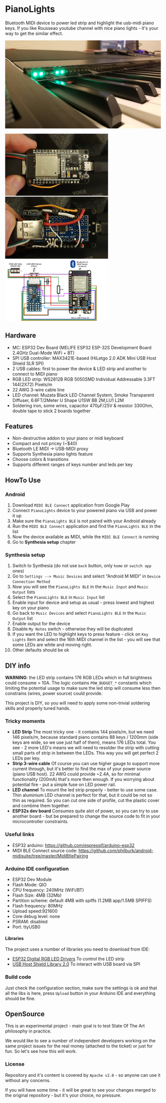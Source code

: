 # PianoLights

Bluetooth MIDI device to power led strip and highlight the usb-midi piano keys. If you like Rousseao
youtube channel with nice piano lights - it's your way to get the similar effect.

![img](doc/img01.jpg)

<img src="doc/img02.jpg" height="200"/><img src="doc/img03.jpg" height="200"/><img src="doc/schema.png" height="200"/>

## Hardware

* MC: ESP32 Dev Board (MELIFE ESP32 ESP-32S Development Board 2.4GHz Dual-Mode WiFi + BT)
* SPI USB controller: MAX3421E-based (HiLetgo 2.0 ADK Mini USB Host Shield SLR SPI)
* 2 USB cables: first to power the device & LED strip and another to connect to MIDI piano
* RGB LED strip: WS2812B RGB 5050SMD Individual Addressable 3.3FT 144(2X72) Pixels/m
* 22 AWG 3-wire cable line
* LED channel: Muzata Black LED Channel System, Smoke Transparent Diffuser, 6.6FT/2Meter U Shape U1SW BB 2M,LU1 L2M
* Soldering iron, some wires, capacitor 470μF/25V & resistor 330Ohm, double tape to stick 2 boards together

## Features

* Non-destructive addon to your piano or midi keyboard
* Compact and not pricey (~$40)
* Bluetooth LE MIDI -> USB-MIDI proxy
* Supports Synthesia piano lights feature
* Choose colors & transitions
* Supports different ranges of keys number and leds per key

## HowTo Use

### Android

1. Download `MIDI BLE Connect` application from Google Play
2. Connect `PianoLights` device to your powered piano via USB and power it up
3. Make sure the `PianoLights BLE` is not paired with your Android already
4. Run the `MIDI BLE Connect` application and find the `PianoLights BLE` in the list
5. Now the device available as MIDI, while the `MIDI BLE Connect` is running
6. Go to **Synthesia setup** chapter

### Synthesia setup

1. Switch to Synthesia (do not use `back` button, only `home` or `switch app` ones)
2. Go to `Settings --> Music Devices` and select "Android M MIDI" in `Device Connection Method`
3. Now you will see the `PianoLights BLE` in the `Music Input` and `Music Output` lists
4. Select the `PianoLights BLE` in `Music Input` list
5. Enable input for device and setup as usual - press lowest and highest key on your piano
6. Go back to `Music Devices` and select `PianoLights BLE` in the `Music Output` list
7. Enable output for the device
8. Disable `My Notes` switch - otherwise they will be duplicated
9. If you want the LED to highlight keys to press feature - click on `Key Lights` item and select
the 16th MIDI channel in the list - you will see that some LEDs are white and moving right.
10. Other defaults should be ok

## DIY info

**WARNING**: the LED strip contains 176 RGB LEDs which in full brightness could consume > 10A. The
logic contains `POW_BUDGET_*` constants which limiting the potential usage to make sure the led
strip will consume less then constrains (wires, power source) could provide.

This project is DIY, so you will need to apply some non-trivial soldering skills and properly tuned
hands.

### Tricky moments

* **LED Strip**
  The most tricky one - it contains 144 pixels/m, but we need 146 pixels/m, because standard piano
  contains 88 keys / 1200mm (side keys are wide, so we use just half of them), means 176 LEDs total.
  You see - 2 more LED's means we will need to resolder the strip with cutting small parts of strip
  in between the LEDs. This way you will get perfect 2 LEDs per key.
* **Strip 3-wire cable**
  Of course you can use higher gauge to support more current through, but it's better to find the
  max of your power source (piano USB host). 22 AWG could provide ~2.4A, so for minimal
  functionality (200mA) that's more then enough. If you worrying about potential fire - put a simple
  fuse on LED power rail.
* **LED channel**
  To mount the led strip properly - better to use some case. Thin aluminium LED channel is perfect
  for that, but it could be not so thin as required. So you can cut one side of profile, cut the
  plastic cover and combine them together.
* **ESP32s dev board**
  Consumes quite alot of power, so you can try to use another board - but be prepared to change the
  source code to fit in your microcontroller constraints.

### Useful links

* ESP32 arduino: https://github.com/espressif/arduino-esp32
* MIDI BLE Connect source code: https://github.com/philburk/android-midisuite/tree/master/MidiBtlePairing

### Arduino IDE configuration

* ESP32 Dev Module
* Flash Mode: QIO
* CPU frequency: 240MHz (WiFi/BT)
* Flash Size: 4MB (32Mb)
* Partition scheme: default 4MB with spiffs (1.2MB app/1.5MB SPIFFS)
* Flash frequency: 80MHz
* Upload speed:921600
* Core debug level: none
* PSRAM: disabled
* Port: ttyUSB0

#### Libraries

The project uses a number of libraries you need to download from IDE:

* [ESP32 Digital RGB LED Drivers](https://github.com/MartyMacGyver/ESP32-Digital-RGB-LED-Drivers)
  To control the LED strip
* [USB Host Shield Library 2.0](https://github.com/felis/USB_Host_Shield_2.0)
  To interact with USB board via SPI

### Build code

Just check the configuration section, make sure the settings is ok and that all the libs is here,
press `Upload` button in your Arduino IDE and everything should be fine.

## OpenSource

This is an experimental project - main goal is to test State Of The Art philosophy in practice.

We would like to see a number of independent developers working on the same project issues
for the real money (attached to the ticket) or just for fun. So let's see how this will work.

### License

Repository and it's content is covered by `Apache v2.0` - so anyone can use it without any concerns.

If you will have some time - it will be great to see your changes merged to the original repository -
but it's your choice, no pressure.
